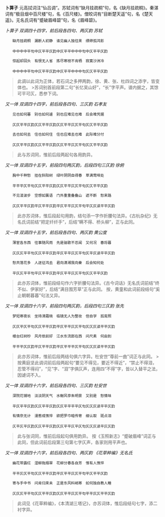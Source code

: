 **卜算子** 元高拭词注“仙吕调”。苏轼词有“缺月挂疏桐”句，名《缺月挂疏桐》。秦湛词有“极目烟中百尺楼”句，名《百尺楼》。僧皎词有“目断楚天遥”句，名《楚天遥》。无名氏词有“蹙破眉峰碧”句，名《眉峰碧》。

*卜算子 双调四十四字，前后段各四句、两仄韵 苏轼* 
```
　　缺月挂疏桐　漏断人初静　谁见幽人独往来　缥缈孤鸿影　
　　
　　中中中中平句中仄平平仄韵中仄平平中中中句中仄平平仄韵

　　惊起却回头　有恨无人省　拣尽寒枝不肯栖　寂寞沙洲冷　
　　
　　中中中中平句中仄平平仄韵中仄平平中中中句仄仄平平仄韵
```

>此调以此词为正体，若石词之多押两韵，徐、黄、张、杜四词之添字，皆变体也。 >苏词别首前段第二句“长忆吴山好”，“长”字平声。谱内据之，其馀可平可仄，悉参下词。

*又一体 双调四十四字，前后段各四句、三仄韵 石孝友* 
```
　　见也如何暮　别也如何遽　别也应难见也难　后会难凭据　
　　
　　仄仄平平仄韵仄仄平平仄韵仄仄平平仄仄平句仄仄平平仄韵

　　去也如何去　住也如何住　住也应难去也难　此际难分付　
　　
　　仄仄平平仄韵仄仄平平仄韵仄仄平平仄仄平句仄仄平平仄韵
```

>此与苏词同，惟前后段两起句各用韵异。

*又一体 双调四十五字，前段四句两仄韵，后段四句三仄韵 徐俯* 
```
　　胸中千种愁　挂在斜阳树　绿叶阴阴自得春　草满莺啼处　
　　
　　平平平仄平句仄仄平平仄韵仄仄平平仄仄平句仄仄平平仄韵

　　不见淩波步　空想如簧语　门外重重叠叠山　遮不断　愁来路　
　　
　　仄仄平平仄韵平仄平平仄韵平仄平平仄仄平句平仄仄读平平仄韵
```

>此亦苏词体，惟后段起句用韵，结句添一字作折腰句法异。《古杭杂纪》无名氏词前结“把定纤纤手”，后结“瞒不得、桥头柳”，正与此同。

*又一体 双调四十五字，前后段各四句、两仄韵 黄公度* 
```
　　薄宦各东西　往事随风雨　先是骊歌不忍闻　又何况　春将暮　
　　
　　仄仄仄平平句仄仄平平仄韵平仄平平仄仄平句仄平仄读平平仄韵

　　愁共落花多　人逐征鸿去　君向潇湘我向秦　后会知何处　
　　
　　平仄仄平平句平仄平平仄韵平仄平平仄仄平句仄仄平平仄韵
```

>此亦苏词体，惟前段结句作六字折腰句法异。《古今词话》无名氏词前结“终不似、伊家好”，后结“满目围芳草”正与此同。 按，黄童和此词前段结句“奚止朝朝暮暮”句法又异。

*又一体 双调四十六字，前段四句两仄韵，后段四句三仄韵 张先* 
```
　　梦短寒夜长　坐待清霜晓　临镜无人为整妆　但自学　孤鸾照　
　　
　　仄仄平仄平句仄仄平平仄韵平仄平平仄仄平句仄仄仄读平平仄韵

　　楼台红树杪　风月依前好　江水东流郎在西　问尺素　何由到　
　　
　　平平平仄仄韵平仄平平仄韵平仄平平平仄平句仄仄仄读平平仄韵
```

>此亦苏词体，惟前后段两结句俱六字异。杜安世“尊前一曲”词正与此同。 >按黄庭坚此调词前后段两起句“要见不得见，要近不得近”，“禁止不得泪，忍管不得闷”，“见”字、“泪”字俱仄声，连用四“不得”字，皆以入替平之法，因谑词不入。

*又一体 双调四十六字，前后段各四句、三仄韵 杜安世*
```
　　深院花铺地　淡淡阴天气　水榭风亭朱明景　又别是　愁情味　
　　
　　平仄平平仄韵仄仄平平仄韵仄仄平平平平仄句仄仄仄读平平仄韵

　　有情奈无计　漫惹成憔悴　欲把罗巾暗传寄　细认取　斑点泪　
　　
　　仄平仄平仄韵仄仄平平仄韵仄仄平平仄平仄句仄仄仄读平仄仄韵
```

>此与张词同，惟前后段起句俱用韵异。 按《玉照新志》“蹙破眉峰”词正与此同，但此词前后段第三句第七字仄声，各家则用平声也。

*又一体 双调四十六字，前后段各四句、两仄韵 《花草粹编》无名氏* 
```
　　幽花带露红　湿柳拖烟翠　花柳分春各自芳　惟有人憔悴 
　　
　　平平仄仄平句仄仄平平仄韵平仄平平仄仄平句平仄平平仄韵

　　寄与手中书　问肯归来未　正是东风料峭寒　如何独自教人睡　
　　
　　仄仄仄平平句仄仄平平仄韵仄仄平平仄仄平句平平仄仄平平仄韵
```

>此词见《花草粹编》，《本清湖三塔记》，亦苏词体，惟后段结句七字，添二衬字异。

